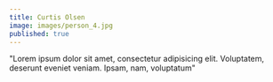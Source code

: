 ```yaml
---
title: Curtis Olsen
image: images/person_4.jpg
published: true
---
```

"Lorem ipsum dolor sit amet, consectetur adipisicing elit. Voluptatem, deserunt eveniet veniam. Ipsam, nam, voluptatum"